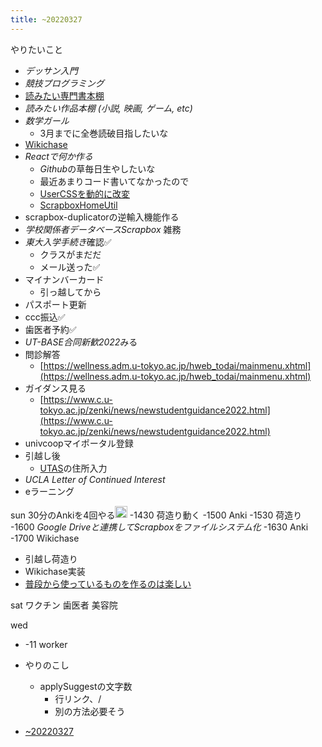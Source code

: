 ```yaml
---
title: ~20220327
---
```


やりたいこと

* *デッサン入門*
* *競技プログラミング*
* [読みたい専門書本棚](%E8%AA%AD%E3%81%BF%E3%81%9F%E3%81%84%E5%B0%82%E9%96%80%E6%9B%B8%E6%9C%AC%E6%A3%9A.md)
* *読みたい作品本棚 (小説, 映画, ゲーム, etc)*
* *数学ガール*
  * 3月までに全巻読破目指したいな
* [Wikichase](Wikichase.md)
* *Reactで何か作る*
  * *Github*の草毎日生やしたいな
  * 最近あまりコード書いてなかったので
  * [UserCSSを動的に改変](UserCSS%E3%82%92%E5%8B%95%E7%9A%84%E3%81%AB%E6%94%B9%E5%A4%89.md)
  * [ScrapboxHomeUtil](ScrapboxHomeUtil.md)
* scrapbox-duplicatorの逆輸入機能作る
* *学校関係者データベースScrapbox*
  雑務
* *東大入学手続き*確認✅
  * クラスがまだだ
  * メール送った✅
* マイナンバーカード
  * 引っ越してから
* パスポート更新
* ccc振込✅
* 歯医者予約✅
* *UT-BASE合同新歓2022*みる
* 問診解答
  * [https://wellness.adm.u-tokyo.ac.jp/hweb_todai/mainmenu.xhtml](https://wellness.adm.u-tokyo.ac.jp/hweb_todai/mainmenu.xhtml)
* ガイダンス見る
  * [https://www.c.u-tokyo.ac.jp/zenki/news/newstudentguidance2022.html](https://www.c.u-tokyo.ac.jp/zenki/news/newstudentguidance2022.html)
* univcoopマイポータル登録
* 引越し後
  * [UTAS](UTAS.md)の住所入力
* *UCLA Letter of Continued Interest*
* eラーニング

sun
30分のAnkiを4回やる<img src='https://scrapbox.io/api/pages/blu3mo-public/blu3mo/icon' alt='blu3mo.icon' height="19.5"/>
-1430 荷造り動く
-1500 Anki
-1530 荷造り
-1600 *Google Driveと連携してScrapboxをファイルシステム化*
-1630 Anki
-1700 Wikichase

* 引越し荷造り
* Wikichase実装
* [普段から使っているものを作るのは楽しい](%E6%99%AE%E6%AE%B5%E3%81%8B%E3%82%89%E4%BD%BF%E3%81%A3%E3%81%A6%E3%81%84%E3%82%8B%E3%82%82%E3%81%AE%E3%82%92%E4%BD%9C%E3%82%8B%E3%81%AE%E3%81%AF%E6%A5%BD%E3%81%97%E3%81%84.md)

sat
ワクチン
歯医者
美容院

wed

* -11 worker

* やりのこし
  
  * applySuggestの文字数
    * 行リンク、/
    * 別の方法必要そう
* [~20220327](~20220327.md)
